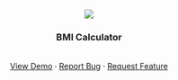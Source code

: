 

<!-- PROJECT LOGO -->
<br />
<p align="center">
  <a href="https://github.com/Fenil-Nividata/FlutterBMI/blob/master/">
    <img src="ic_launcher.png">
  </a>

  <h3 align="center">BMI Calculator</h3>

  <p align="center">
    <br />
    <a href="https://play.google.com/store/apps/details?id=com.nividata.bmi_calculator&hl=en">View Demo</a>
    ·
    <a href="https://github.com/Fenil-Nividata/FlutterBMI/issues">Report Bug</a>
    ·
    <a href="https://github.com/Fenil-Nividata/FlutterBMI/issues">Request Feature</a>
  </p>
</p>